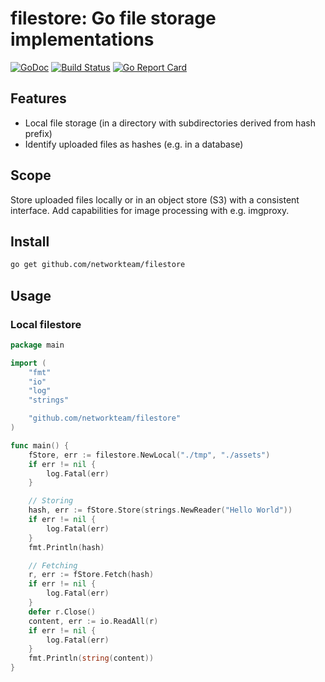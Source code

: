 # filestore: Go file storage implementations

[![GoDoc](https://godoc.org/github.com/networkteam/filestore?status.svg)](https://godoc.org/github.com/networkteam/filestore)
[![Build Status](https://github.com/networkteam/filestore/workflows/run%20tests/badge.svg)](https://github.com/networkteam/filestore/actions?workflow=run%20tests)
[![Go Report Card](https://goreportcard.com/badge/github.com/networkteam/filestore)](https://goreportcard.com/report/github.com/networkteam/filestore)

## Features

* Local file storage (in a directory with subdirectories derived from hash prefix)
* Identify uploaded files as hashes (e.g. in a database)

## Scope

Store uploaded files locally or in an object store (S3) with a consistent interface.
Add capabilities for image processing with e.g. imgproxy.

## Install

```sh
go get github.com/networkteam/filestore
```

## Usage

### Local filestore

```go
package main

import (
	"fmt"
	"io"
	"log"
	"strings"

	"github.com/networkteam/filestore"
)

func main() {
	fStore, err := filestore.NewLocal("./tmp", "./assets")
	if err != nil {
		log.Fatal(err)
	}

	// Storing
	hash, err := fStore.Store(strings.NewReader("Hello World"))
	if err != nil {
		log.Fatal(err)
	}
	fmt.Println(hash)

	// Fetching
	r, err := fStore.Fetch(hash)
	if err != nil {
		log.Fatal(err)
	}
	defer r.Close()
	content, err := io.ReadAll(r)
	if err != nil {
        log.Fatal(err)
    }
	fmt.Println(string(content))
}
```